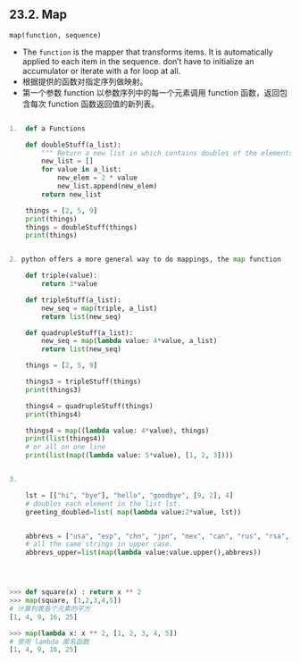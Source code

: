 
## 23.2. Map

`map(function, sequence)`
- The `function` is the mapper that transforms items. It is automatically applied to each item in the sequence. don’t have to initialize an accumulator or iterate with a for loop at all.
- 根据提供的函数对指定序列做映射。
- 第一个参数 function 以参数序列中的每一个元素调用 function 函数，返回包含每次 function 函数返回值的新列表。




```py

1.  def a Functions

    def doubleStuff(a_list):
        """ Return a new list in which contains doubles of the elements in a_list. """
        new_list = []
        for value in a_list:
            new_elem = 2 * value
            new_list.append(new_elem)
        return new_list

    things = [2, 5, 9]
    print(things)
    things = doubleStuff(things)
    print(things)


2. python offers a more general way to do mappings, the map function

    def triple(value):
        return 3*value

    def tripleStuff(a_list):
        new_seq = map(triple, a_list)
        return list(new_seq)

    def quadrupleStuff(a_list):
        new_seq = map(lambda value: 4*value, a_list)
        return list(new_seq)

    things = [2, 5, 9]

    things3 = tripleStuff(things)
    print(things3)

    things4 = quadrupleStuff(things)
    print(things4)

    things4 = map((lambda value: 4*value), things)
    print(list(things4))
    # or all on one line
    print(list(map((lambda value: 5*value), [1, 2, 3])))


3.

    lst = [["hi", "bye"], "hello", "goodbye", [9, 2], 4]
    # doubles each element in the list lst.
    greeting_doubled=list( map(lambda value:2*value, lst))


    abbrevs = ["usa", "esp", "chn", "jpn", "mex", "can", "rus", "rsa", "jam"]
    # all the same strings in upper case.
    abbrevs_upper=list(map(lambda value:value.upper(),abbrevs))




>>> def square(x) : return x ** 2
>>> map(square, [1,2,3,4,5])   
# 计算列表各个元素的平方
[1, 4, 9, 16, 25]

>>> map(lambda x: x ** 2, [1, 2, 3, 4, 5])  
# 使用 lambda 匿名函数
[1, 4, 9, 16, 25]



```
